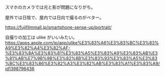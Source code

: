 スマホのカメラでは光と影が問題になりがち。

屋外では日陰で、屋内では日向で撮るのがベター。

https://fujifilmmall.jp/smartphone-sense-up/portrait/

自撮りの加工は ulike がいいみたい。
https://apps.apple.com/jp/app/ulike%E3%83%A6%E3%83%BC%E3%83%A9%E3%82%A4%E3%82%AF-%E3%83%8A%E3%83%81%E3%83%A5%E3%83%A9%E3%83%AB%E3%81%AB%E7%9B%9B%E3%82%8B%E3%83%93%E3%83%A5%E3%83%BC%E3%83%86%E3%82%A3%E3%82%AB%E3%83%A1%E3%83%A9/id1398796436
